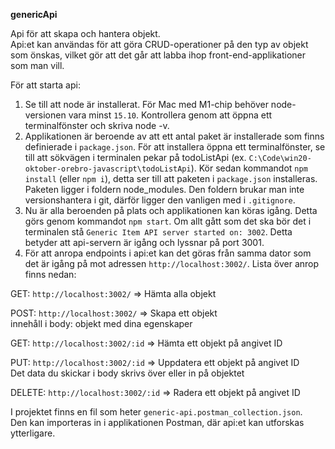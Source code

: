 __genericApi__

Api för att skapa och hantera objekt.  
Api:et kan användas för att göra CRUD-operationer på den typ av objekt som önskas, vilket gör att det går att labba ihop front-end-applikationer som man vill.

För att starta api:
1. Se till att node är installerat. För Mac med M1-chip behöver node-versionen vara minst `15.10`. Kontrollera genom att öppna ett terminalfönster och skriva node -v. 
2. Applikationen är beroende av att ett antal paket är installerade som finns definierade i `package.json`. För att installera öppna ett terminalfönster, se till att sökvägen i terminalen pekar på todoListApi (ex. `C:\Code\win20-oktober-orebro-javascript\todoListApi`). Kör sedan kommandot `npm install` (eller `npm i`), detta ser till att paketen i `package.json` installeras. Paketen ligger i foldern node_modules. Den foldern brukar man inte versionshantera i git, därför ligger den vanligen med i `.gitignore`.
3. Nu är alla beroenden på plats och applikationen kan köras igång. Detta görs genom kommandot `npm start`. Om allt gått som det ska bör det i terminalen stå `Generic Item API server started on: 3002`. Detta betyder att api-servern är igång och lyssnar på port 3001.
4. För att anropa endpoints i api:et kan det göras från samma dator som det är igång på mot adressen `http://localhost:3002/`. Lista över anrop finns nedan:


GET: `http://localhost:3002/` => Hämta alla objekt

POST: `http://localhost:3002/` => Skapa ett objekt  
innehåll i body: objekt med dina egenskaper

GET: `http://localhost:3002/:id` => Hämta ett objekt på angivet ID  

PUT: `http://localhost:3002/:id` => Uppdatera ett objekt på angivet ID  
Det data du skickar i body skrivs över eller in på objektet

DELETE: `http://localhost:3002/:id` => Radera ett objekt på angivet ID

I projektet finns en fil som heter `generic-api.postman_collection.json`.  
Den kan importeras in i applikationen Postman, där api:et kan utforskas ytterligare.

